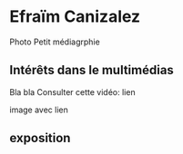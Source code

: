 # Efraïm Canizalez

Photo
Petit médiagrphie
## Intérêts dans le multimédias
Bla bla
Consulter cette vidéo:
lien 

image avec lien

## exposition 

